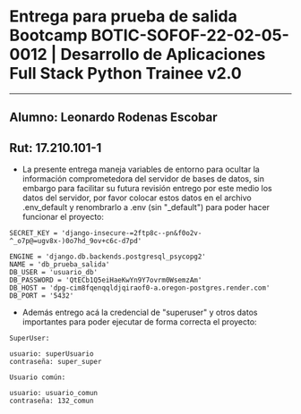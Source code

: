 # Entrega para prueba de salida Bootcamp BOTIC-SOFOF-22-02-05-0012 | Desarrollo de Aplicaciones Full Stack Python Trainee v2.0
---

## Alumno: Leonardo Rodenas Escobar
## Rut: 17.210.101-1

- La presente entrega maneja variables de entorno para ocultar la información comprometedora del servidor de bases de datos, sin embargo para facilitar su futura revisión entrego por este medio los datos del servidor, por favor colocar estos datos en el archivo .env_default y renombrarlo a .env (sin "_default") para poder hacer funcionar el proyecto:

```
SECRET_KEY = 'django-insecure-=2ftp8c--pn&f0o2v-^_o7p@=ugv8x-)0o7hd_9ov+c6c-d7pd'

ENGINE = 'django.db.backends.postgresql_psycopg2'
NAME = 'db_prueba_salida'
DB_USER = 'usuario_db'
DB_PASSWORD = 'QtECb1Q5eiHaeKwYn9Y7ovrm0WsemzAm'
DB_HOST = 'dpg-cim8fqenqqldjqiraof0-a.oregon-postgres.render.com'
DB_PORT = '5432'
```

- Además entrego acá la credencial de "superuser" y otros datos importantes para poder ejecutar de forma  correcta el proyecto:

```
SuperUser:

usuario: superUsuario
contraseña: super_super

Usuario común:

usuario: usuario_comun
contraseña: 132_comun  

```